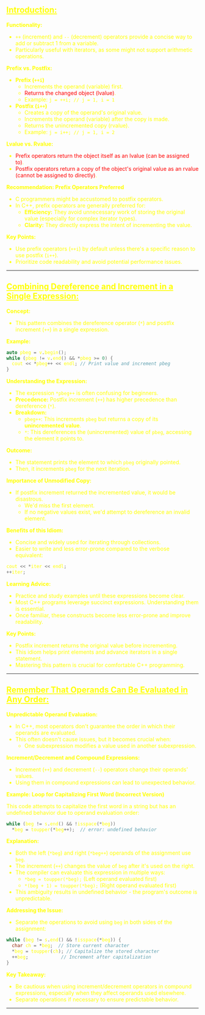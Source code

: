 ## <font color="yellow"><u>Introduction:</u></f>

**Functionality:**

- `++` (increment) and `--` (decrement) operators provide a concise way to add or subtract 1 from a variable.
- Particularly useful with iterators, as some might not support arithmetic operations.

**Prefix vs. Postfix:**

- **Prefix (`++i`)**
    - Increments the operand (variable) first.
    - <font color="red">Returns the changed object (lvalue)</font>.
    - Example: `j = ++i; // j = 1, i = 1`
- **Postfix (`i++`)**
    - Creates a copy of the operand's original value.
    - Increments the operand (variable) after the copy is made.
    - Returns the unincremented copy (rvalue).
    - Example: `j = i++; // j = 1, i = 2`

**Lvalue vs. Rvalue:**

- <font color="red">Prefix operators return the object itself as an lvalue (can be assigned to)</font>.
- <font color="red">Postfix operators return a copy of the object's original value as an rvalue (cannot be assigned to directly)</font>.

**Recommendation: Prefix Operators Preferred**

- C programmers might be accustomed to postfix operators.
- In C++, prefix operators are generally preferred for:
    - **Efficiency:** They avoid unnecessary work of storing the original value (especially for complex iterator types).
    - **Clarity:** They directly express the intent of incrementing the value.

**Key Points:**

- Use prefix operators (`++i`) by default unless there's a specific reason to use postfix (`i++`).
- Prioritize code readability and avoid potential performance issues.

---
## <font color="yellow"><u>Combining Dereference and Increment in a Single Expression:</u></f>

**Concept:**

- This pattern combines the dereference operator (`*`) and postfix increment (`++`) in a single expression.

**Example:**

```cpp
auto pbeg = v.begin();
while (pbeg != v.end() && *pbeg >= 0) {
  cout << *pbeg++ << endl; // Print value and increment pbeg
}
```

**Understanding the Expression:**

- The expression `*pbeg++` is often confusing for beginners.
- **Precedence:** Postfix increment (`++`) has higher precedence than dereference (`*`).
- **Breakdown:**
    - `pbeg++`: This increments `pbeg` but returns a copy of its **unincremented value**.
    - `*`: This dereferences the (unincremented) value of `pbeg`, accessing the element it points to.

**Outcome:**

- The statement prints the element to which `pbeg` originally pointed.
- Then, it increments `pbeg` for the next iteration.

**Importance of Unmodified Copy:**

- If postfix increment returned the incremented value, it would be disastrous.
    - We'd miss the first element.
    - If no negative values exist, we'd attempt to dereference an invalid element.

**Benefits of this Idiom:**

- Concise and widely used for iterating through collections.
- Easier to write and less error-prone compared to the verbose equivalent:

```cpp
cout << *iter << endl;
++iter;
```

**Learning Advice:**

- Practice and study examples until these expressions become clear.
- Most C++ programs leverage succinct expressions. Understanding them is essential.
- Once familiar, these constructs become less error-prone and improve readability.

**Key Points:**

- Postfix increment returns the original value before incrementing.
- This idiom helps print elements and advance iterators in a single statement.
- Mastering this pattern is crucial for comfortable C++ programming.

---
## <font color="yellow"><u>Remember That Operands Can Be Evaluated in Any Order:</u></f>

**Unpredictable Operand Evaluation:**

- In C++, most operators don't guarantee the order in which their operands are evaluated.
- This often doesn't cause issues, but it becomes crucial when:
    - One subexpression modifies a value used in another subexpression.

**Increment/Decrement and Compound Expressions:**

- Increment (`++`) and decrement (`--`) operators change their operands' values.
- Using them in compound expressions can lead to unexpected behavior.

**Example: Loop for Capitalizing First Word (Incorrect Version)**

This code attempts to capitalize the first word in a string but has an undefined behavior due to operand evaluation order:

```cpp
while (beg != s.end() && !isspace(*beg))
  *beg = toupper(*beg++);  // error: undefined behavior
```

**Explanation:**

- Both the left (`*beg`) and right (`*beg++`) operands of the assignment use `beg`.
- The increment (`++`) changes the value of `beg` after it's used on the right.
- The compiler can evaluate this expression in multiple ways:
    - `*beg = toupper(*beg);` (Left operand evaluated first)
    - `*(beg + 1) = toupper(*beg);` (Right operand evaluated first)
- This ambiguity results in undefined behavior - the program's outcome is unpredictable.

**Addressing the Issue:**

- Separate the operations to avoid using `beg` in both sides of the assignment:

```cpp
while (beg != s.end() && !isspace(*beg)) {
  char ch = *beg;  // Store current character
  *beg = toupper(ch); // Capitalize the stored character
  ++beg;            // Increment after capitalization
}
```

**Key Takeaway:**

- Be cautious when using increment/decrement operators in compound expressions, especially when they affect operands used elsewhere.
- Separate operations if necessary to ensure predictable behavior.

---
